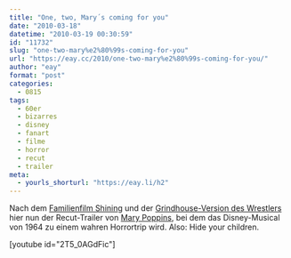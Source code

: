 ```yaml
---
title: "One, two, Mary´s coming for you"
date: "2010-03-18"
datetime: "2010-03-19 00:30:59"
id: "11732"
slug: "one-two-mary%e2%80%99s-coming-for-you"
url: "https://eay.cc/2010/one-two-mary%e2%80%99s-coming-for-you/"
author: "eay"
format: "post"
categories:
  - 0815
tags:
  - 60er
  - bizarres
  - disney
  - fanart
  - filme
  - horror
  - recut
  - trailer
meta:
  - yourls_shorturl: "https://eay.li/h2"
---
```


Nach dem [Familienfilm Shining](//eay.cc/2008/the-shining-redux/) und der [Grindhouse-Version des Wrestlers](//eay.cc/2009/the-wrestler-grindhouse-trailer/) hier nun der Recut-Trailer von [Mary Poppins](http://de.wikipedia.org/wiki/Mary_Poppins_%28Film%29), bei dem das Disney-Musical von 1964 zu einem wahren Horrortrip wird. Also: Hide your children.

\[youtube id="2T5\_0AGdFic"\]
